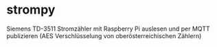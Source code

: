 # strompy
Siemens TD-3511 Stromzähler mit Raspberry Pi auslesen und per MQTT publizieren (AES Verschlüsselung von oberösterreichischen Zählern)
